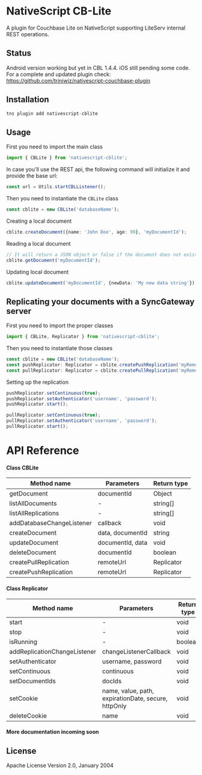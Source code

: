# NativeScript CB-Lite

A plugin for Couchbase Lite on NativeScript supporting LiteServ internal REST operations.

## Status

Android version working but yet in CBL 1.4.4. iOS still pending some code. For a complete and updated plugin check:
https://github.com/triniwiz/nativescript-couchbase-plugin

## Installation

```javascript
tns plugin add nativescript-cblite
```

## Usage 

First you need to import the main class
```typescript
import { CBLite } from 'nativescript-cblite';
```

In case you'll use the REST api, the following command will initialize it and provide the base url:
```typescript
const url = Utils.startCBLListener();
```

Then you need to instantiate the `CBLite` class
```typescript
const cblite = new CBLite('databaseName');
```

Creating a local document
```typescript
cblite.createDocument({name: 'John Doe', age: 99}, 'myDocumentId');
```

Reading a local document
```typescript
// It will return a JSON object or false if the document does not exist
cblite.getDocument('myDocumentId');
```

Updating local document
```typescript
cblite.updateDocument('myDocumentId', {newData: 'My new data string'});
```

## Replicating your documents with a SyncGateway server
First you need to import the proper classes
```typescript
import { CBLite, Replicator } from 'nativescript-cblite';
```
Then you need to instantiate those classes
```typescript
const cblite = new CBLite('databaseName');
const pushReplicator: Replicator = cblite.createPushReplication('myRemoteUrl');
const pullReplicator: Replicator = cblite.createPullReplication('myRemoteUrl');
```
Setting up the replication
```typescript
pushReplicator.setContinuous(true);
pushReplicator.setAuthenticator('username', 'password');
pushReplicator.start();

pullReplicator.setContinuous(true);
pullReplicator.setAuthenticator('username', 'password');
pullReplicator.start();
```

# API Reference

#### Class CBLite
| Method name | Parameters | Return type |
| - | - | - |
| getDocument | documentId | Object |
| listAllDocuments | - | string[] |
| listAllReplications | - | string[] |
| addDatabaseChangeListener | callback | void |
| createDocument | data, documentId | string |
| updateDocument | documentId, data | void |
| deleteDocument | documentId | boolean |
| createPullReplication | remoteUrl | Replicator |
| createPushReplication | remoteUrl | Replicator |

#### Class Replicator
| Method name | Parameters | Return type |
| - | - | - |
| start | - | void |
| stop | -  | void |
| isRunning | - | boolean |
| addReplicationChangeListener | changeListenerCallback | void |
| setAuthenticator | username, password | void |
| setContinuous | continuous | void |
| setDocumentIds | docIds | void |
| setCookie | name, value, path, expirationDate, secure, httpOnly | void |
| deleteCookie | name | void |

#### More documentation incoming soon
## License

Apache License Version 2.0, January 2004
